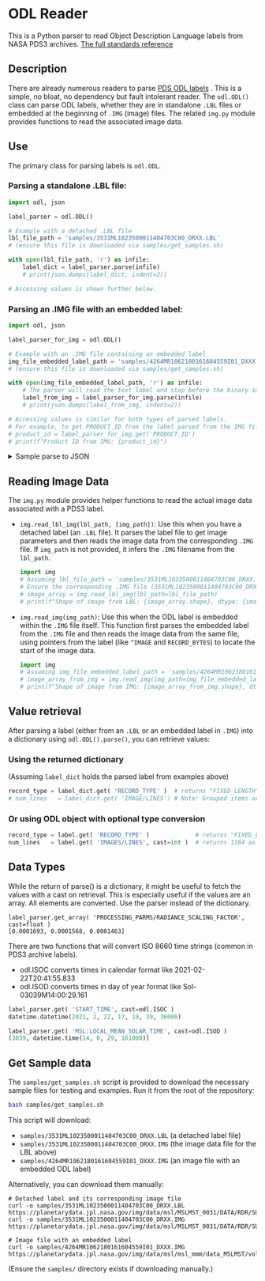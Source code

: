 # ODL Reader

This is a Python parser to read Object Description Language labels from NASA PDS3 archives.
[The full standards reference][1]

## Description

There are already numerous readers to parse [PDS ODL labels][2] .
This is a simple, no bloat, no dependency but fault intolerant reader.
The `odl.ODL()` class can parse ODL labels, whether they are in standalone `.LBL` files or embedded at the beginning of `.IMG` (image) files. The related `img.py` module provides functions to read the associated image data.


## Use

The primary class for parsing labels is `odl.ODL`.

### Parsing a standalone .LBL file:
```python
import odl, json

label_parser = odl.ODL()

# Example with a detached .LBL file
lbl_file_path = 'samples/3531ML1023500011404703C00_DRXX.LBL'
# (ensure this file is downloaded via samples/get_samples.sh)

with open(lbl_file_path, 'r') as infile:
    label_dict = label_parser.parse(infile)
    # print(json.dumps(label_dict, indent=2))

# Accessing values is shown further below.
```

### Parsing an .IMG file with an embedded label:
```python
import odl, json

label_parser_for_img = odl.ODL()

# Example with an .IMG file containing an embedded label
img_file_embedded_label_path = 'samples/4264MR1062180161604559I01_DXXX.IMG'
# (ensure this file is downloaded via samples/get_samples.sh)

with open(img_file_embedded_label_path, 'r') as infile:
    # The parser will read the text label and stop before the binary image data
    label_from_img = label_parser_for_img.parse(infile)
    # print(json.dumps(label_from_img, indent=2))

# Accessing values is similar for both types of parsed labels.
# For example, to get PRODUCT_ID from the label parsed from the IMG file:
# product_id = label_parser_for_img.get('PRODUCT_ID')
# print(f"Product ID from IMG: {product_id}")
```

<details>
<summary>Sample parse to JSON</summary>

## ODL label
```
PDS_VERSION_ID                    = PDS3

/* FILE DATA ELEMENTS */

RECORD_TYPE                         = FIXED_LENGTH
RECORD_BYTES                        = 2656
FILE_RECORDS                        = 3563
LABEL_RECORDS                       = 11
/* Pointers to Data Objects */

^IMAGE = 12


/* Identification Data Elements */

MSL:ACTIVE_FLIGHT_STRING_ID         = "B"
DATA_SET_ID                         = "MSL-M-MASTCAM-4-RDR-IMG-V1.0"
DATA_SET_NAME                       = "MSL MARS MAST CAMERA 4 RDR IMAGE V1.0"
COMMAND_SEQUENCE_NUMBER             = 0
GEOMETRY_PROJECTION_TYPE            = RAW
IMAGE_ID                            = "3039ML0158730000507144C00"
IMAGE_TYPE                          = REGULAR
MSL:IMAGE_ACQUIRE_MODE              = IMAGE
INSTRUMENT_HOST_ID                  = MSL
INSTRUMENT_HOST_NAME                = "MARS SCIENCE LABORATORY"
INSTRUMENT_ID                       = MAST_LEFT
INSTRUMENT_NAME                     = "MAST CAMERA LEFT"
INSTRUMENT_SERIAL_NUMBER            = "3003"
FLIGHT_SOFTWARE_VERSION_ID          = "1105031458"
INSTRUMENT_TYPE                     = "IMAGING CAMERA"
INSTRUMENT_VERSION_ID               = FM
MSL:LOCAL_MEAN_SOLAR_TIME           = "Sol-03039M14:00:29.161"
LOCAL_TRUE_SOLAR_TIME               = "13:23:54"
MISSION_NAME                        = "MARS SCIENCE LABORATORY"
MISSION_PHASE_NAME                  = "EXTENDED SURFACE MISSION"
OBSERVATION_ID                      = "NULL"
PLANET_DAY_NUMBER                   = 3039
INSTITUTION_NAME                    = "MALIN SPACE SCIENCE SYSTEMS"
PRODUCT_CREATION_TIME               = 2021-02-22T20:41:55.833
PRODUCT_VERSION_ID                  = "V1.0"
PRODUCT_ID                          = "3039ML0158730000507144C00_DRXX"
SOURCE_PRODUCT_ID                   = "McamLImage_0667283696-56760-1"
MSL:INPUT_PRODUCT_ID                = "1"

...


/* IMAGE DATA ELEMENTS */

OBJECT                            = IMAGE
  INTERCHANGE_FORMAT              = BINARY
  LINES                           = 1184
  LINE_SAMPLES                    = 1328
  SAMPLE_TYPE                     = MSB_UNSIGNED_INTEGER
  SAMPLE_BITS                     = 16
  BANDS                           = 3
  BAND_STORAGE_TYPE               = BAND_SEQUENTIAL
  FIRST_LINE                      = 17
  FIRST_LINE_SAMPLE               = 161
  INVALID_CONSTANT                = "NULL"
  MINIMUM                         = "NULL"
  MAXIMUM                         = "NULL"
  MEAN                            = "NULL"
  MEDIAN                          = "NULL"
  STANDARD_DEVIATION              = "NULL"
  MISSING_CONSTANT                = "NULL"
  SAMPLE_BIT_MASK                 = 2#0000111111111111#
  SAMPLE_BIT_MODE_ID              = MMM_LUT0
  SAMPLE_BIT_METHOD               = "HARDWARE"
END_OBJECT                        = IMAGE

END
```

## JSON output
```json
{
  "PDS_VERSION_ID": "PDS3",
  "RECORD_TYPE": "FIXED_LENGTH",
  "RECORD_BYTES": "2656",
  "FILE_RECORDS": "3563",
  "LABEL_RECORDS": "11",
  "^IMAGE": "12",
  "MSL:ACTIVE_FLIGHT_STRING_ID": "\"B\"",
  "DATA_SET_ID": "\"MSL-M-MASTCAM-4-RDR-IMG-V1.0\"",
  "DATA_SET_NAME": "\"MSL MARS MAST CAMERA 4 RDR IMAGE V1.0\"",
  "COMMAND_SEQUENCE_NUMBER": "0",
  "GEOMETRY_PROJECTION_TYPE": "RAW",
  "IMAGE_ID": "\"3039ML0158730000507144C00\"",
  "IMAGE_TYPE": "REGULAR",
  "MSL:IMAGE_ACQUIRE_MODE": "IMAGE",
  "INSTRUMENT_HOST_ID": "MSL",
  "INSTRUMENT_HOST_NAME": "\"MARS SCIENCE LABORATORY\"",
  "INSTRUMENT_ID": "MAST_LEFT",
  "INSTRUMENT_NAME": "\"MAST CAMERA LEFT\"",
  "INSTRUMENT_SERIAL_NUMBER": "\"3003\"",
  "FLIGHT_SOFTWARE_VERSION_ID": "\"1105031458\"",
  "INSTRUMENT_TYPE": "\"IMAGING CAMERA\"",
  "INSTRUMENT_VERSION_ID": "FM",
  "MSL:LOCAL_MEAN_SOLAR_TIME": "\"Sol-03039M14:00:29.161\"",
  "LOCAL_TRUE_SOLAR_TIME": "\"13:23:54\"",
  "MISSION_NAME": "\"MARS SCIENCE LABORATORY\"",
  "MISSION_PHASE_NAME": "\"EXTENDED SURFACE MISSION\"",
  "OBSERVATION_ID": "\"NULL\"",
  "PLANET_DAY_NUMBER": "3039",
  "INSTITUTION_NAME": "\"MALIN SPACE SCIENCE SYSTEMS\"",
  "PRODUCT_CREATION_TIME": "2021-02-22T20:41:55.833",
  "PRODUCT_VERSION_ID": "\"V1.0\"",
  "PRODUCT_ID": "\"3039ML0158730000507144C00_DRXX\"",
  "SOURCE_PRODUCT_ID": "\"McamLImage_0667283696-56760-1\"",
  "MSL:INPUT_PRODUCT_ID": "\"1\"",


  "IMAGE/INTERCHANGE_FORMAT": "BINARY",
  "IMAGE/LINES": "1184",
  "IMAGE/LINE_SAMPLES": "1328",
  "IMAGE/SAMPLE_TYPE": "MSB_UNSIGNED_INTEGER",
  "IMAGE/SAMPLE_BITS": "16",
  "IMAGE/BANDS": "3",
  "IMAGE/BAND_STORAGE_TYPE": "BAND_SEQUENTIAL",
  "IMAGE/FIRST_LINE": "17",
  "IMAGE/FIRST_LINE_SAMPLE": "161",
  "IMAGE/INVALID_CONSTANT": "\"NULL\"",
  "IMAGE/MINIMUM": "\"NULL\"",
  "IMAGE/MAXIMUM": "\"NULL\"",
  "IMAGE/MEAN": "\"NULL\"",
  "IMAGE/MEDIAN": "\"NULL\"",
  "IMAGE/STANDARD_DEVIATION": "\"NULL\"",
  "IMAGE/MISSING_CONSTANT": "\"NULL\"",
  "IMAGE/SAMPLE_BIT_MASK": "2#0000111111111111#",
  "IMAGE/SAMPLE_BIT_MODE_ID": "MMM_LUT0",
  "IMAGE/SAMPLE_BIT_METHOD": "\"HARDWARE\""
}
```

</details>

## Reading Image Data

The `img.py` module provides helper functions to read the actual image data associated with a PDS3 label.

*   `img.read_lbl_img(lbl_path, [img_path])`: Use this when you have a detached label (an `.LBL` file). It parses the label file to get image parameters and then reads the image data from the corresponding `.IMG` file. If `img_path` is not provided, it infers the `.IMG` filename from the `lbl_path`.
    ```python
    import img
    # Assuming lbl_file_path = 'samples/3531ML1023500011404703C00_DRXX.LBL'
    # Ensure the corresponding .IMG file (3531ML1023500011404703C00_DRXX.IMG) is also in samples/
    # image_array = img.read_lbl_img(lbl_path=lbl_file_path)
    # print(f"Shape of image from LBL: {image_array.shape}, dtype: {image_array.dtype}")
    ```

*   `img.read_img(img_path)`: Use this when the ODL label is embedded within the `.IMG` file itself. This function first parses the embedded label from the `.IMG` file and then reads the image data from the same file, using pointers from the label (like `^IMAGE` and `RECORD_BYTES`) to locate the start of the image data.
    ```python
    import img
    # Assuming img_file_embedded_label_path = 'samples/4264MR1062180161604559I01_DXXX.IMG'
    # image_array_from_img = img.read_img(img_path=img_file_embedded_label_path)
    # print(f"Shape of image from IMG: {image_array_from_img.shape}, dtype: {image_array_from_img.dtype}")
    ```

## Value retrieval
After parsing a label (either from an `.LBL` or an embedded label in `.IMG`) into a dictionary using `odl.ODL().parse()`, you can retrieve values:

### Using the returned dictionary
(Assuming `label_dict` holds the parsed label from examples above)
```python
record_type = label_dict.get( 'RECORD_TYPE' )  # returns "FIXED_LENGTH"
# num_lines   = label_dict.get( 'IMAGE/LINES') # Note: Grouped items are like 'IMAGE/LINES'
```

### Or using ODL object with optional type conversion
```python
record_type = label.get( 'RECORD_TYPE' )             # returns "FIXED_LENGTH" 
num_lines   = label.get( 'IMAGES/LINES', cast=int )  # returns 1184 as an integer
```

## Data Types

While the return of parse() is a dictionary, it might be useful to fetch the values with a cast on retrieval.
This is especially useful if the values are an array.  All elements are converted.
Use the parser instead of the dictionary.
```
label_parser.get_array( 'PROCESSING_PARMS/RADIANCE_SCALING_FACTOR', cast=float )
[0.0001693, 0.0001568, 0.0001463]
```

There are two functions that will convert ISO 8660 time strings (common in PDS3 archive labels).  
* odl.ISOC converts times in calendar format like 2021-02-22T20:41:55.833
* odl.ISOD converts times in day of year format like Sol-03039M14:00:29.161

```python
label_parser.get( 'START_TIME', cast=odl.ISOC )
datetime.datetime(2021, 2, 22, 17, 19, 39, 36000)

label_parser.get( 'MSL:LOCAL_MEAN_SOLAR_TIME', cast=odl.ISOD )
(3039, datetime.time(14, 0, 29, 161000))
```

## Get Sample data

The `samples/get_samples.sh` script is provided to download the necessary sample files for testing and examples. Run it from the root of the repository:
```bash
bash samples/get_samples.sh
```
This script will download:
*   `samples/3531ML1023500011404703C00_DRXX.LBL` (a detached label file)
*   `samples/3531ML1023500011404703C00_DRXX.IMG` (the image data file for the LBL above)
*   `samples/4264MR1062180161604559I01_DXXX.IMG` (an image file with an embedded ODL label)

Alternatively, you can download them manually:
```
# Detached label and its corresponding image file
curl -o samples/3531ML1023500011404703C00_DRXX.LBL https://planetarydata.jpl.nasa.gov/img/data/msl/MSLMST_0031/DATA/RDR/SURFACE/3531/3531ML1023500011404703C00_DRXX.LBL
curl -o samples/3531ML1023500011404703C00_DRXX.IMG https://planetarydata.jpl.nasa.gov/img/data/msl/MSLMST_0031/DATA/RDR/SURFACE/3531/3531ML1023500011404703C00_DRXX.IMG

# Image file with an embedded label
curl -o samples/4264MR1062180161604559I01_DXXX.IMG https://planetarydata.jpl.nasa.gov/img/data/msl/msl_mmm/data_MSLMST/volume_0038_raw/SURFACE/4264/4264MR1062180161604559I01_DXXX.IMG
```
(Ensure the `samples/` directory exists if downloading manually.)


[1]: https://pds.nasa.gov/datastandards/pds3/standards/sr/StdRef_20090227_v3.8.pdf  
[2]: https://ode.rsl.wustl.edu/mars/pagehelp/Content/Introduction/Data_Standards.htm
